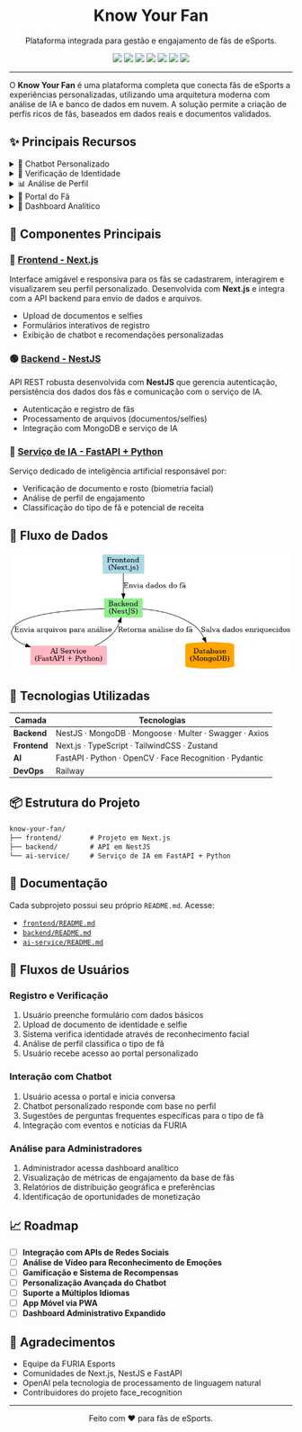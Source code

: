 
<h1 align="center">Know Your Fan</h1>
<p align="center">
  Plataforma integrada para gestão e engajamento de fãs de eSports.
</p>


<p align="center">
  <img src="https://img.shields.io/badge/Node.js-Backend-green?logo=node.js" />
  <img src="https://img.shields.io/badge/NestJS-Framework-red?logo=nestjs" />
  <img src="https://img.shields.io/badge/MongoDB-Database-brightgreen?logo=mongodb" />
  <img src="https://img.shields.io/badge/FastAPI-AI%20API-teal?logo=fastapi" />
  <img src="https://img.shields.io/badge/Python-AI-blue?logo=python" />
  <img src="https://img.shields.io/badge/Next.js-Frontend-black?logo=next.js" />
  <img src="https://img.shields.io/badge/TypeScript-Language-blue?logo=typescript" />
</p>

---

O **Know Your Fan** é uma plataforma completa que conecta fãs de eSports a experiências personalizadas, utilizando uma arquitetura moderna com análise de IA e banco de dados em nuvem. A solução permite a criação de perfis ricos de fãs, baseados em dados reais e documentos validados.

## ✨ Principais Recursos

<details>
<summary>🤖 Chatbot Personalizado</summary>
<br>

- **Interface interativa e arrastável**
- **Personalização baseada no perfil do usuário**
- **Suporte a perguntas frequentes organizadas**
- **Adaptação de tema claro/escuro**
</details>

<details>
<summary>👤 Verificação de Identidade</summary>
<br>

- **Validação facial com comparação selfie/documento**
- **Análise de documentos oficiais brasileiros**
- **Verificação segura e privada**
- **Relatórios detalhados de validação**
</details>

<details>
<summary>📊 Análise de Perfil</summary>
<br>

- **Classificação por tipo de fã**
- **Pontuação de engajamento**
- **Potencial de monetização**
- **Preferências de conteúdo**
</details>

<details>
<summary>📱 Portal do Fã</summary>
<br>

- **Perfil personalizado**
- **Integração com redes sociais**
- **Status de verificação**
- **Recomendações de conteúdo**
</details>

<details>
<summary>🧮 Dashboard Analítico</summary>
<br>

- **Visualizações interativas de dados**
- **Métricas de engajamento**
- **Distribuição geográfica**
- **Preferências de conteúdo**
</details>

## 🚀 Componentes Principais

### 🔵 [Frontend - Next.js](./frontend/README.md)

Interface amigável e responsiva para os fãs se cadastrarem, interagirem e visualizarem seu perfil personalizado. Desenvolvida com **Next.js** e integra com a API backend para envio de dados e arquivos.

- Upload de documentos e selfies
- Formulários interativos de registro
- Exibição de chatbot e recomendações personalizadas

### 🟢 [Backend - NestJS](./backend/README.md)

API REST robusta desenvolvida com **NestJS** que gerencia autenticação, persistência dos dados dos fãs e comunicação com o serviço de IA.

- Autenticação e registro de fãs
- Processamento de arquivos (documentos/selfies)
- Integração com MongoDB e serviço de IA

### 🤖 [Serviço de IA - FastAPI + Python](./ai-service/README.md)

Serviço dedicado de inteligência artificial responsável por:

- Verificação de documento e rosto (biometria facial)
- Análise de perfil de engajamento
- Classificação do tipo de fã e potencial de receita

## 🔄 Fluxo de Dados

![Fluxo de Dados](screenshots/image.png)

## 🧰 Tecnologias Utilizadas

| Camada       | Tecnologias                                             |
| ------------ | ------------------------------------------------------- |
| **Backend**  | NestJS · MongoDB · Mongoose · Multer · Swagger · Axios  |
| **Frontend** | Next.js · TypeScript · TailwindCSS · Zustand            |
| **AI**       | FastAPI · Python · OpenCV · Face Recognition · Pydantic |
| **DevOps**   | Railway     |


## 📦 Estrutura do Projeto

```
know-your-fan/
├── frontend/       # Projeto em Next.js
├── backend/        # API em NestJS
└── ai-service/     # Serviço de IA em FastAPI + Python
```

## 📄 Documentação

Cada subprojeto possui seu próprio `README.md`. Acesse:

- [`frontend/README.md`](./frontend/README.md)
- [`backend/README.md`](./backend/README.md)
- [`ai-service/README.md`](./ai-services/README.md)

## 📝 Fluxos de Usuários

### Registro e Verificação

1. Usuário preenche formulário com dados básicos
2. Upload de documento de identidade e selfie
3. Sistema verifica identidade através de reconhecimento facial
4. Análise de perfil classifica o tipo de fã
5. Usuário recebe acesso ao portal personalizado

### Interação com Chatbot

1. Usuário acessa o portal e inicia conversa
2. Chatbot personalizado responde com base no perfil
3. Sugestões de perguntas frequentes específicas para o tipo de fã
4. Integração com eventos e notícias da FURIA

### Análise para Administradores

1. Administrador acessa dashboard analítico
2. Visualização de métricas de engajamento da base de fãs
3. Relatórios de distribuição geográfica e preferências
4. Identificação de oportunidades de monetização

## 📈 Roadmap

- [ ] **Integração com APIs de Redes Sociais**
- [ ] **Análise de Vídeo para Reconhecimento de Emoções**
- [ ] **Gamificação e Sistema de Recompensas**
- [ ] **Personalização Avançada do Chatbot**
- [ ] **Suporte a Múltiplos Idiomas**
- [ ] **App Móvel via PWA**
- [ ] **Dashboard Administrativo Expandido**

## 🙏 Agradecimentos

- Equipe da FURIA Esports
- Comunidades de Next.js, NestJS e FastAPI
- OpenAI pela tecnologia de processamento de linguagem natural
- Contribuidores do projeto face_recognition

---

<p align="center">
  Feito com ❤️ para fãs de eSports.
</p>
